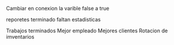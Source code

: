 Cambiar en conexion la varible false a true 

reporetes terminado
faltan estadisticas


Trabajos terminados
Mejor empleado
Mejores clientes
Rotacion de imventarios
